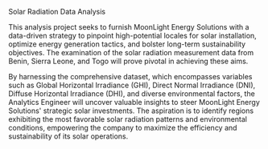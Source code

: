 Solar Radiation Data Analysis

This analysis project seeks to furnish MoonLight Energy Solutions with a data-driven strategy to pinpoint high-potential locales for solar installation, optimize energy generation tactics, and bolster long-term sustainability objectives. The examination of the solar radiation measurement data from Benin, Sierra Leone, and Togo will prove pivotal in achieving these aims.

By harnessing the comprehensive dataset, which encompasses variables such as Global Horizontal Irradiance (GHI), Direct Normal Irradiance (DNI), Diffuse Horizontal Irradiance (DHI), and diverse environmental factors, the Analytics Engineer will uncover valuable insights to steer MoonLight Energy Solutions' strategic solar investments. The aspiration is to identify regions exhibiting the most favorable solar radiation patterns and environmental conditions, empowering the company to maximize the efficiency and sustainability of its solar operations.